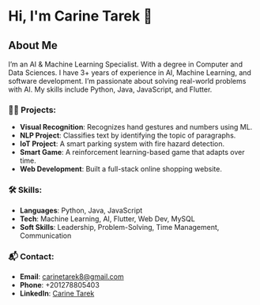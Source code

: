# Hi, I'm Carine Tarek 👋

## About Me  
I’m an AI & Machine Learning Specialist. With a degree in Computer and Data Sciences.
I have 3+ years of experience in AI, Machine Learning, and software development.
I’m passionate about solving real-world problems with AI. My skills include Python, Java, JavaScript, and Flutter.

### 🧑‍💻 Projects:
- **Visual Recognition**: Recognizes hand gestures and numbers using ML.
- **NLP Project**: Classifies text by identifying the topic of paragraphs.
- **IoT Project**: A smart parking system with fire hazard detection.
- **Smart Game**: A reinforcement learning-based game that adapts over time.
- **Web Development**: Built a full-stack online shopping website.

### 🛠️ Skills:
- **Languages**: Python, Java, JavaScript  
- **Tech**: Machine Learning, AI, Flutter, Web Dev, MySQL  
- **Soft Skills**: Leadership, Problem-Solving, Time Management, Communication

### 📬 Contact:
- **Email**: [carinetarek8@gmail.com](mailto:carinetarek8@gmail.com)  
- **Phone**: +201278805403  
- **LinkedIn**: [Carine Tarek](https://www.linkedin.com/in/carine-tarek-bb8867275)
